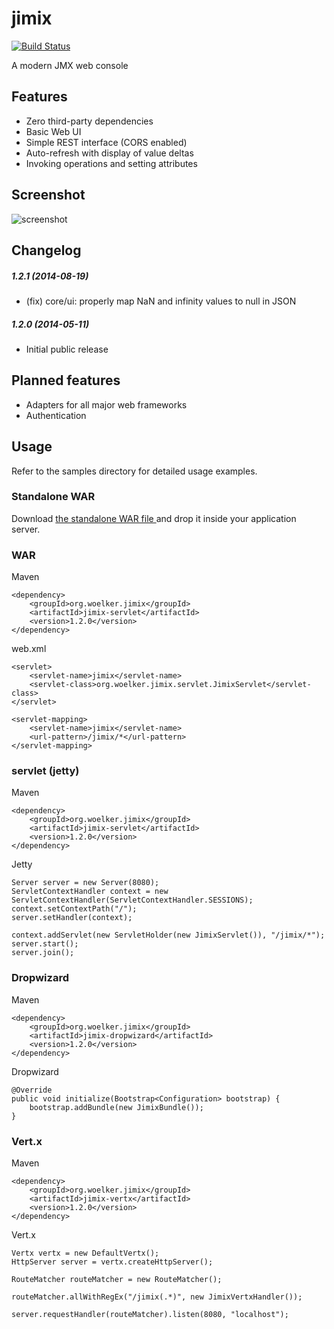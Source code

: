 # jimix

[![Build Status](https://travis-ci.org/manuel-woelker/jimix.svg)](https://travis-ci.org/manuel-woelker/jimix)

A modern JMX web console

## Features

 * Zero third-party dependencies
 * Basic Web UI
 * Simple REST interface (CORS enabled)
 * Auto-refresh with display of value deltas
 * Invoking operations and setting attributes
 
## Screenshot

![screenshot](https://raw.github.com/manuel-woelker/jimix/screenshots/screenshot.png)

## Changelog

##### 1.2.1 (2014-08-19)
 * (fix) core/ui: properly map NaN and infinity values to null in JSON

##### 1.2.0 (2014-05-11)
 * Initial public release

## Planned features
 
 * Adapters for all major web frameworks
 * Authentication
 
## Usage

Refer to the samples directory for detailed usage examples.

### Standalone WAR

Download [the standalone WAR file ](https://search.maven.org/remote_content?g=org.woelker.jimix.war&a=jimix&v=LATEST&e=war) and drop it inside your application server.

### WAR

Maven

```
<dependency>
    <groupId>org.woelker.jimix</groupId>
    <artifactId>jimix-servlet</artifactId>
    <version>1.2.0</version>
</dependency>
```

web.xml

```
<servlet>
    <servlet-name>jimix</servlet-name>
    <servlet-class>org.woelker.jimix.servlet.JimixServlet</servlet-class>
</servlet>

<servlet-mapping>
    <servlet-name>jimix</servlet-name>
    <url-pattern>/jimix/*</url-pattern>
</servlet-mapping>
```

### servlet (jetty)

Maven


```
<dependency>
    <groupId>org.woelker.jimix</groupId>
    <artifactId>jimix-servlet</artifactId>
    <version>1.2.0</version>
</dependency>
```

Jetty

```
Server server = new Server(8080);
ServletContextHandler context = new ServletContextHandler(ServletContextHandler.SESSIONS);
context.setContextPath("/");
server.setHandler(context);

context.addServlet(new ServletHolder(new JimixServlet()), "/jimix/*");
server.start();
server.join();
```

### Dropwizard

Maven


```
<dependency>
    <groupId>org.woelker.jimix</groupId>
    <artifactId>jimix-dropwizard</artifactId>
    <version>1.2.0</version>
</dependency>
```

Dropwizard

```
@Override
public void initialize(Bootstrap<Configuration> bootstrap) {
    bootstrap.addBundle(new JimixBundle());
}
```

### Vert.x

Maven


```
<dependency>
    <groupId>org.woelker.jimix</groupId>
    <artifactId>jimix-vertx</artifactId>
    <version>1.2.0</version>
</dependency>
```

Vert.x

```
Vertx vertx = new DefaultVertx();
HttpServer server = vertx.createHttpServer();

RouteMatcher routeMatcher = new RouteMatcher();

routeMatcher.allWithRegEx("/jimix(.*)", new JimixVertxHandler());

server.requestHandler(routeMatcher).listen(8080, "localhost");
```






